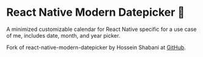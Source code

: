 # React Native Modern Datepicker 📆

A minimized customizable calendar for React Native specific for a use case of me, includes date, month, and year picker.

Fork of react-native-modern-datepicker by Hossein Shabani at [GitHub](https://github.com/HosseinShabani/react-native-modern-datepicker).
